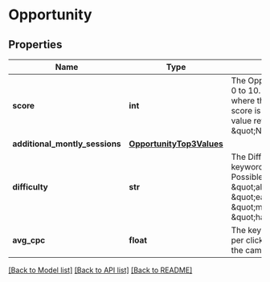 # Opportunity

## Properties
Name | Type | Description | Notes
------------ | ------------- | ------------- | -------------
**score** | **int** | The Opportunity score from 0 to 10.  For the keywords where the Opportunity score is not computed, the value returned will be \&quot;N/A\&quot;. | [optional] 
**additional_montly_sessions** | [**OpportunityTop3Values**](OpportunityTop3Values.md) |  | [optional] 
**difficulty** | **str** | The Difficulty level of the keyword to rank in Top10. Possible values are \&quot;already_top_10\&quot;, \&quot;easy\&quot;, \&quot;medium\&quot;, \&quot;hard\&quot;. | [optional] 
**avg_cpc** | **float** | The keyword&#x27;s average cost per click in the currency of the campaign. | [optional] 

[[Back to Model list]](../README.md#documentation-for-models) [[Back to API list]](../README.md#documentation-for-api-endpoints) [[Back to README]](../README.md)

